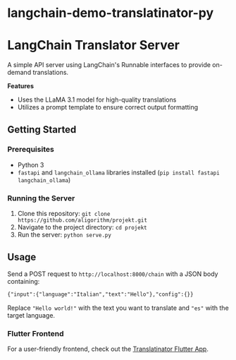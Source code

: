 # langchain-demo-translatinator-py

**LangChain Translator Server**
==========================

A simple API server using LangChain's Runnable interfaces to provide on-demand translations.

**Features**

* Uses the LLaMA 3.1 model for high-quality translations
* Utilizes a prompt template to ensure correct output formatting

**Getting Started**
-------------------

### Prerequisites

* Python 3
* `fastapi` and `langchain_ollama` libraries installed (`pip install fastapi langchain_ollama`)

### Running the Server

1. Clone this repository: `git clone https://github.com/aligorithm/projekt.git`
2. Navigate to the project directory: `cd projekt`
3. Run the server: `python serve.py`

**Usage**
-----

Send a POST request to `http://localhost:8000/chain` with a JSON body containing:

```markdown
{"input":{"language":"Italian","text":"Hello"},"config":{}}
```

Replace `"Hello world!"` with the text you want to translate and `"es"` with the target language.

### Flutter Frontend
For a user-friendly frontend, check out the [Translatinator Flutter App](https://github.com/aligorithm/translatinator-flutter).

